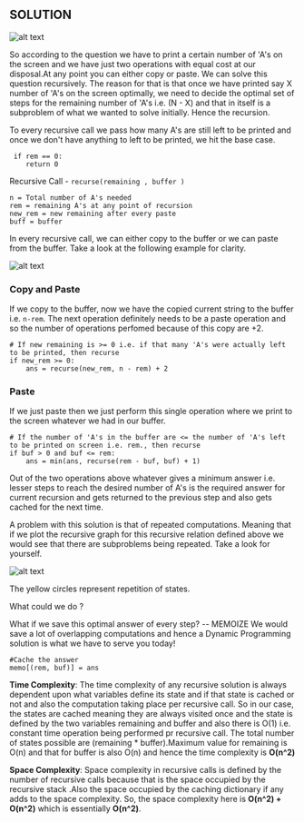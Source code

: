 ## SOLUTION

![alt text](https://raw.githubusercontent.com/DivyaGodayal/CoderChef-Kitchen/master/Images/2-Keys.png)

So according to the question we have to print a certain number of 'A's on the screen and we have just two operations with equal cost at our disposal.At any point you can either copy or paste. We can solve this question recursively. The reason for that is that once we have printed say X number of 'A's on the screen optimally, we need to decide the optimal set of steps for the remaining number of 'A's i.e. (N - X) and that in itself is a subproblem of what we wanted to solve initially. Hence the recursion.

To every recursive call we pass how many A's are still left to be printed and once we don't have anything to left to be printed, we hit the base case.
```
 if rem == 0:
 	return 0
 ```
Recursive Call - ```recurse(remaining , buffer )```

```
n = Total number of A's needed
rem = remaining A's at any point of recursion
new_rem = new remaining after every paste
buff = buffer
```
In every recursive call,  we can either copy to the buffer or we can paste from the buffer. Take a look at the following example for clarity.

![alt text](https://raw.githubusercontent.com/DivyaGodayal/CoderChef-Kitchen/master/Images/2-Keys-Recursion.png)

### Copy and Paste
If we copy to the buffer, now we have the copied current string to the buffer i.e. ```n-rem```. The next operation definitely needs to be a paste operation and so the number of operations perfomed because of this copy are +2.

```
# If new remaining is >= 0 i.e. if that many 'A's were actually left to be printed, then recurse
if new_rem >= 0:
    ans = recurse(new_rem, n - rem) + 2
```

### Paste
If we just paste then we just perform this single operation where we print to the screen whatever we had in our buffer.
```
# If the number of 'A's in the buffer are <= the number of 'A's left to be printed on screen i.e. rem., then recurse
if buf > 0 and buf <= rem:
    ans = min(ans, recurse(rem - buf, buf) + 1)
```

Out of the two operations above whatever gives a minimum answer i.e. lesser steps to reach the desired number of A's is the required answer for current recursion and gets returned to the previous step and also gets cached for the next time.

A problem with this solution is that of repeated computations. Meaning that if we plot the recursive graph for this recursive relation defined above we would see that there are subproblems being repeated. Take a look for yourself.

![alt text](https://raw.githubusercontent.com/DivyaGodayal/CoderChef-Kitchen/master/Images/2-Keys-DP.png)

The yellow circles represent repetition of states.

What could we do ?

What if we save this optimal answer of every step? -- MEMOIZE
We would save a lot of overlapping computations and hence a Dynamic Programming solution is what we have to serve you today!

```
#Cache the answer    
memo[(rem, buf)] = ans
```            

**Time Complexity**:  The time complexity of any recursive solution is always dependent upon what variables define its state and if that state is cached or not and also the computation taking place per recursive call. So in our case, the states are cached meaning they are always visited once and the state is defined by the two variables remaining and buffer and also there is O(1) i.e. constant time operation being performed pr recursive call. The total number of states possible are (remaining * buffer).Maximum value for remaining is O(n) and that for buffer is also O(n) and hence the time complexity is **O(n^2)**

**Space Complexity**: Space complexity in recursive calls is defined by the number of recursive calls because that is the space occupied by the recursive stack .Also the space occupied by the caching dictionary if any adds to the space complexity. So, the space complexity here is **O(n^2) + O(n^2)** which is essentially **O(n^2)**.
